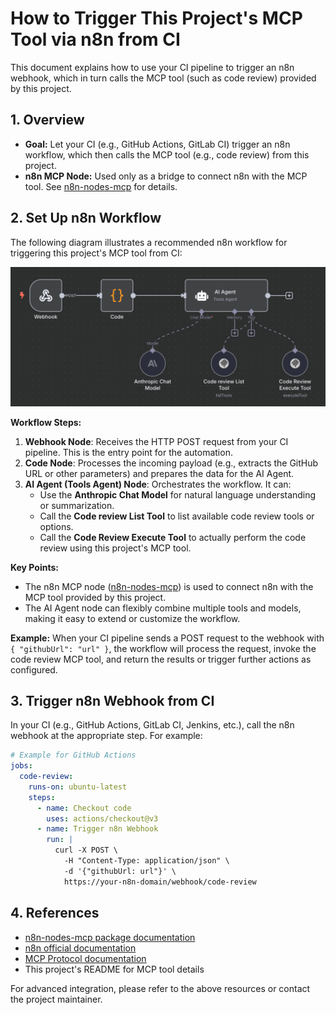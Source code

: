 # How to Trigger This Project's MCP Tool via n8n from CI

This document explains how to use your CI pipeline to trigger an n8n webhook, which in turn calls the MCP tool (such as code review) provided by this project.

## 1. Overview

- **Goal:** Let your CI (e.g., GitHub Actions, GitLab CI) trigger an n8n workflow, which then calls the MCP tool (e.g., code review) from this project.
- **n8n MCP Node:** Used only as a bridge to connect n8n with the MCP tool. See [n8n-nodes-mcp](https://www.npmjs.com/package/n8n-nodes-mcp) for details.

## 2. Set Up n8n Workflow

The following diagram illustrates a recommended n8n workflow for triggering this project's MCP tool from CI:

![n8n workflow example](./assets/n8n.png)

**Workflow Steps:**

1. **Webhook Node**: Receives the HTTP POST request from your CI pipeline. This is the entry point for the automation.
2. **Code Node**: Processes the incoming payload (e.g., extracts the GitHub URL or other parameters) and prepares the data for the AI Agent.
3. **AI Agent (Tools Agent) Node**: Orchestrates the workflow. It can:
   - Use the **Anthropic Chat Model** for natural language understanding or summarization.
   - Call the **Code review List Tool** to list available code review tools or options.
   - Call the **Code Review Execute Tool** to actually perform the code review using this project's MCP tool.

**Key Points:**

- The n8n MCP node ([n8n-nodes-mcp](https://www.npmjs.com/package/n8n-nodes-mcp)) is used to connect n8n with the MCP tool provided by this project.
- The AI Agent node can flexibly combine multiple tools and models, making it easy to extend or customize the workflow.

**Example:**
When your CI pipeline sends a POST request to the webhook with `{ "githubUrl": "url" }`, the workflow will process the request, invoke the code review MCP tool, and return the results or trigger further actions as configured.

## 3. Trigger n8n Webhook from CI

In your CI (e.g., GitHub Actions, GitLab CI, Jenkins, etc.), call the n8n webhook at the appropriate step. For example:

```yaml
# Example for GitHub Actions
jobs:
  code-review:
    runs-on: ubuntu-latest
    steps:
      - name: Checkout code
        uses: actions/checkout@v3
      - name: Trigger n8n Webhook
        run: |
          curl -X POST \
            -H "Content-Type: application/json" \
            -d '{"githubUrl: url"}' \
            https://your-n8n-domain/webhook/code-review
```

## 4. References

- [n8n-nodes-mcp package documentation](https://www.npmjs.com/package/n8n-nodes-mcp)
- [n8n official documentation](https://docs.n8n.io/)
- [MCP Protocol documentation](https://modelcontextprotocol.org/)
- This project's README for MCP tool details

For advanced integration, please refer to the above resources or contact the project maintainer.
